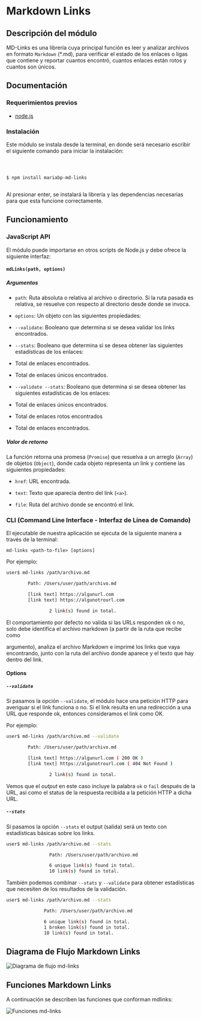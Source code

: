 # Markdown Links

## Descripción del módulo

MD-Links es una librería cuya principal función es leer y analizar archivos en formato `Markdown` (*.md), para verificar el estado de los enlaces o ligas que contiene y reportar cuantos encontró, cuantos enlaces están rotos y cuantos son únicos.

## Documentación

### Requerimientos previos

- [node.js](https://nodejs.org/en/download/)

### Instalación

Este módulo se instala desde la terminal, en donde será necesario escribir el siguiente comando para iniciar la instalación:

```sh



$ npm install mariabp-md-links



```

Al presionar enter, se instalará la librería y las dependencias necesarias para que esta funcione correctamente.



## Funcionamiento



### JavaScript API



El módulo puede importarse en otros scripts de Node.js y debe ofrece la siguiente interfaz:



#### `mdLinks(path, options)`



##### Argumentos



- `path`: Ruta absoluta o relativa al archivo o directorio. Si la ruta pasada es relativa, se resuelve con respecto al directorio desde donde se invoca.



- `options`: Un objeto con las siguientes propiedades:



- `--validate`: Booleano que determina si se desea validar los links encontrados.

- `--stats`: Booleano que determina si se desea obtener las siguientes estadísticas de los enlaces:

- Total de enlaces encontrados.

- Total de enlaces únicos encontrados.

- `--validate --stats`: Booleano que determina si se desea obtener las siguientes estadísticas de los enlaces:

- Total de enlaces únicos encontrados.

- Total de enlaces rotos encontrados

- Total de enlaces encontrados.



##### Valor de retorno


La función retorna una promesa (`Promise`) que resuelva a un arreglo (`Array`) de objetos (`Object`), donde cada objeto representa un link y contiene las siguientes propiedades:

- `href`: URL encontrada.



- `text`: Texto que aparecía dentro del link (`<a>`).



- `file`: Ruta del archivo donde se encontró el link.


### CLI (Command Line Interface - Interfaz de Línea de Comando)



El ejecutable de nuestra aplicación se ejecuta de la siguiente manera a través de la terminal:



`md-links <path-to-file> [options]`



Por ejemplo:

```sh
user$ md-links /path/archivo.md

	    Path: /Users/user/path/archivo.md

        [link text] https://algunurl.com
        [link text] https://algunotrourl.com

                2 link(s) found in total.

```



El comportamiento por defecto no valida si las URLs responden ok o no, solo debe identifica el archivo markdown (a partir de la ruta que recibe como

argumento), analiza el archivo Markdown e imprimé los links que vaya encontrando, junto con la ruta del archivo donde aparece y el texto que hay dentro del link.





#### Options


##### `--validate`

Si pasamos la opción `--validate`, el módulo hace una petición HTTP para averiguar si el link funciona o no. Si el link resulta en una redirección a una URL que responde ok, entonces consideramos el link como OK.

Por ejemplo:



```sh
user$ md-links /path/archivo.md --validate

	    Path: /Users/user/path/archivo.md

        [link text] https://algunurl.com ( 200 OK )
        [link text] https://algunotrourl.com ( 404 Not Found )

                2 link(s) found in total.

```
Vemos que el _output_ en este caso incluye la palabra `ok` o `fail` después de la URL, así como el status de la respuesta recibida a la petición HTTP a dicha URL.

##### `--stats`

Si pasamos la opción `--stats` el output (salida) será un texto con estadísticas básicas sobre los links.

```sh
user$ md-links /path/archivo.md --stats

                Path: /Users/user/path/archivo.md

                6 unique link(s) found in total.
                10 link(s) found in total.

```



También podemos combinar `--stats` y `--validate` para obtener estadísticas que necesiten de los resultados de la validación.

  ```sh
user$ md-links /path/archivo.md --stats

                Path: /Users/user/path/archivo.md

                6 unique link(s) found in total.
                1 broken link(s) found in total.
                10 link(s) found in total.

```



## Diagrama de Flujo Markdown Links

![Diagrama de flujo md-links](images/md-links.png)



## Funciones Markdown Links

A continuación se describen las funciones que conforman mdlinks:

![Funciones md-links](images/funciones-mdlinks.png)